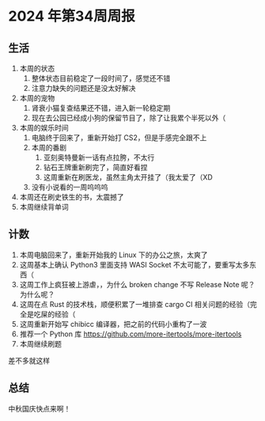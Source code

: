 # 2024 年第34周周报

## 生活

1. 本周的状态
    1. 整体状态目前稳定了一段时间了，感觉还不错
    2. 注意力缺失的问题还是没太好解决
2. 本周的宠物
    1. 肾衰小猫复查结果还不错，进入新一轮稳定期
    2. 现在去公园已经成小狗的保留节目了，除了让我累个半死以外（
3. 本周的娱乐时间
    1. 电脑终于回来了，重新开始打 CS2，但是手感完全跟不上
    2. 本周的番剧
        1. 亚刻奥特曼新一话有点拉胯，不太行
        2. 钻石王牌重新刷完了，简直好看捏
        3. 这周重新在刷医龙，虽然主角太开挂了（我太爱了（XD
    3. 没有小说看的一周呜呜呜
4. 本周还在刷史铁生的书，太震撼了
5. 本周继续背单词

## 计数

1. 本周电脑回来了，重新开始我的 Linux 下的办公之旅，太爽了
2. 这周基本上确认 Python3 里面支持 WASI Socket 不太可能了，要重写太多东西（
3. 这周工作上疯狂被上游虐，，为什么 broken change 不写 Release Note 呢？为什么呢？
4. 这周在点 Rust 的技术栈，顺便积累了一堆排查 cargo CI 相关问题的经验（完全是吃屎的经验（
5. 这周重新开始写 chibicc 编译器，把之前的代码小重构了一波
6. 推荐一个 Python 库 <https://github.com/more-itertools/more-itertools>
7. 本周继续刷题

差不多就这样

## 总结

中秋国庆快点来啊！